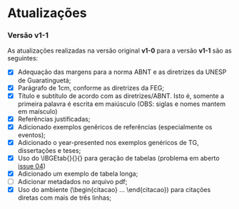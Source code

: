 # Atualizações 

### Versão __v1-1__ ###
As atualizações realizadas na versão original __v1-0__ para a versão __v1-1__ são as seguintes:

- [x] Adequação das margens para a norma ABNT e as diretrizes da UNESP de Guaratinguetá;
- [x] Parágrafo de 1cm, conforme as diretrizes da FEG;
- [x] Título e subtítulo de acordo com as diretrizes/ABNT. Isto é, somente a primeira palavra é escrita em maiúsculo (OBS: siglas e nomes mantem em maísculo)
- [x] Referências justificadas;
- [x] Adicionado exemplos genêricos de referências (especialmente os eventos);
- [x] Adicionado o year-presented nos exemplos genéricos de TG, dissertações e teses;
- [x] Uso do \IBGEtab{}{}{} para geração de tabelas (problema em aberto [issue 04](https://github.com/luisfelipebarbosa/feg-latex/issues/4))
- [x] Adicionado um exemplo de tabela longa;
- [ ] Adicionar metadados no arquivo pdf;
- [x] Uso do ambiente (\begin{citacao} ... \end{citacao}) para citações diretas com mais de três linhas;
